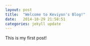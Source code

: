 ```yaml
---
layout: post
title:  "Welcome to Keviyon's Blog!"
date:   2014-10-29 21:58:51
categories: jekyll update
---
```


This is my first post!